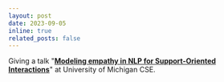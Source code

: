 ```yaml
---
layout: post
date: 2023-09-05
inline: true
related_posts: false
---
```


Giving a talk "[**Modeling empathy in NLP for Support-Oriented Interactions**](https://ai.engin.umich.edu/event/nlp-seminar)" at University of Michigan CSE.